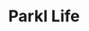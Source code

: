 ---
pid: pt322
title: Parkl Life
location_transcription: 
coordinates: "[-75.128374110197, 39.966122116318]"
zipcode: '19133'
gen_neighborhood: North Philadelphia
neighborhood: Fairhill,North Philadelphia
outside_phl: 
age: '6'
age_range: 6-13
instagram: 
image_file_name: pt_322.jpg
proposal_transcription: 
topic: Environment
topic_summary: '0'
type: Tree,Park
keywords_other: 
credit: Breia
image_labels: 
twitter: 
facebook: 
permalink: "/monuments/pt322/"
layout: item-page
---